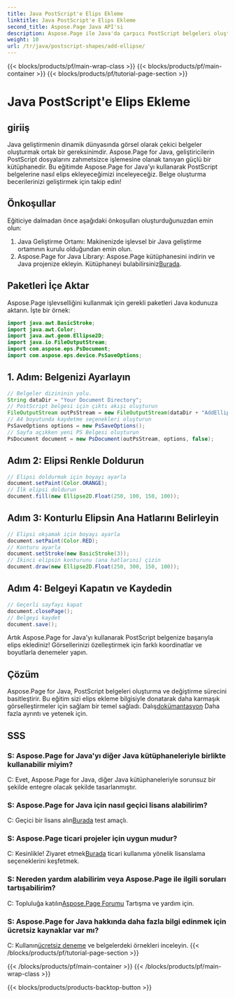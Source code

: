 ```yaml
---
title: Java PostScript'e Elips Ekleme
linktitle: Java PostScript'e Elips Ekleme
second_title: Aspose.Page Java API'si
description: Aspose.Page ile Java'da çarpıcı PostScript belgeleri oluşturmada ustalaşın. Görsel olarak çekici içerik için adım adım üç nokta eklemeyi öğrenin.
weight: 10
url: /tr/java/postscript-shapes/add-ellipse/
---
```


{{< blocks/products/pf/main-wrap-class >}}
{{< blocks/products/pf/main-container >}}
{{< blocks/products/pf/tutorial-page-section >}}

# Java PostScript'e Elips Ekleme

## giriiş
Java geliştirmenin dinamik dünyasında görsel olarak çekici belgeler oluşturmak ortak bir gereksinimdir. Aspose.Page for Java, geliştiricilerin PostScript dosyalarını zahmetsizce işlemesine olanak tanıyan güçlü bir kütüphanedir. Bu eğitimde Aspose.Page for Java'yı kullanarak PostScript belgelerine nasıl elips ekleyeceğimizi inceleyeceğiz. Belge oluşturma becerilerinizi geliştirmek için takip edin!
## Önkoşullar
Eğiticiye dalmadan önce aşağıdaki önkoşulları oluşturduğunuzdan emin olun:
1. Java Geliştirme Ortamı: Makinenizde işlevsel bir Java geliştirme ortamının kurulu olduğundan emin olun.
2.  Aspose.Page for Java Library: Aspose.Page kütüphanesini indirin ve Java projenize ekleyin. Kütüphaneyi bulabilirsiniz[Burada](https://releases.aspose.com/page/java/).
## Paketleri İçe Aktar
Aspose.Page işlevselliğini kullanmak için gerekli paketleri Java kodunuza aktarın. İşte bir örnek:
```java
import java.awt.BasicStroke;
import java.awt.Color;
import java.awt.geom.Ellipse2D;
import java.io.FileOutputStream;
import com.aspose.eps.PsDocument;
import com.aspose.eps.device.PsSaveOptions;
```
## 1. Adım: Belgenizi Ayarlayın
```java
// Belgeler dizininin yolu.
String dataDir = "Your Document Directory";
// PostScript belgesi için çıktı akışı oluşturun
FileOutputStream outPsStream = new FileOutputStream(dataDir + "AddEllipse_outPS.ps");
// A4 boyutunda kaydetme seçenekleri oluşturun
PsSaveOptions options = new PsSaveOptions();
// Sayfa açıkken yeni PS Belgesi oluşturun
PsDocument document = new PsDocument(outPsStream, options, false);
```
## Adım 2: Elipsi Renkle Doldurun
```java
// Elipsi doldurmak için boyayı ayarla
document.setPaint(Color.ORANGE);
// İlk elipsi doldurun
document.fill(new Ellipse2D.Float(250, 100, 150, 100));
```
## Adım 3: Konturlu Elipsin Ana Hatlarını Belirleyin
```java
// Elipsi okşamak için boyayı ayarla
document.setPaint(Color.RED);
// Konturu ayarla
document.setStroke(new BasicStroke(3));
// İkinci elipsin konturunu (ana hatlarını) çizin
document.draw(new Ellipse2D.Float(250, 300, 150, 100));
```
## Adım 4: Belgeyi Kapatın ve Kaydedin
```java
// Geçerli sayfayı kapat
document.closePage();
// Belgeyi kaydet
document.save();
```
Artık Aspose.Page for Java'yı kullanarak PostScript belgenize başarıyla elips eklediniz! Görsellerinizi özelleştirmek için farklı koordinatlar ve boyutlarla denemeler yapın.
## Çözüm
 Aspose.Page for Java, PostScript belgeleri oluşturma ve değiştirme sürecini basitleştirir. Bu eğitim sizi elips ekleme bilgisiyle donatarak daha karmaşık görselleştirmeler için sağlam bir temel sağladı. Dalış[dokümantasyon](https://reference.aspose.com/page/java/) Daha fazla ayrıntı ve yetenek için.
## SSS
### S: Aspose.Page for Java'yı diğer Java kütüphaneleriyle birlikte kullanabilir miyim?
C: Evet, Aspose.Page for Java, diğer Java kütüphaneleriyle sorunsuz bir şekilde entegre olacak şekilde tasarlanmıştır.
### S: Aspose.Page for Java için nasıl geçici lisans alabilirim?
 C: Geçici bir lisans alın[Burada](https://purchase.aspose.com/temporary-license/) test amaçlı.
### S: Aspose.Page ticari projeler için uygun mudur?
 C: Kesinlikle! Ziyaret etmek[Burada](https://purchase.aspose.com/buy) ticari kullanıma yönelik lisanslama seçeneklerini keşfetmek.
### S: Nereden yardım alabilirim veya Aspose.Page ile ilgili soruları tartışabilirim?
 C: Topluluğa katılın[Aspose.Page Forumu](https://forum.aspose.com/c/page/39) Tartışma ve yardım için.
### S: Aspose.Page for Java hakkında daha fazla bilgi edinmek için ücretsiz kaynaklar var mı?
 C: Kullanın[ücretsiz deneme](https://releases.aspose.com/) ve belgelerdeki örnekleri inceleyin.
{{< /blocks/products/pf/tutorial-page-section >}}

{{< /blocks/products/pf/main-container >}}
{{< /blocks/products/pf/main-wrap-class >}}

{{< blocks/products/products-backtop-button >}}
